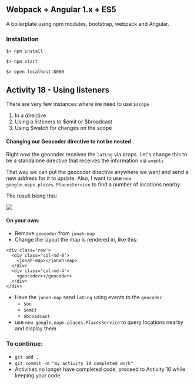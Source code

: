 ## Webpack + Angular 1.x + ES5

A boilerplate using npm modules, bootstrap, webpack and Angular.

### Installation

`$> npm install`

`$> npm start`

`$> open localhost:8080`

## Activity 18 - Using listeners

There are very few instances where we need to use `$scope`

1. In a directive
1. Using a listeners to $emit or $broadcast
1. Using $watch for changes on the scope

#### Changing our Geocoder directive to not be nested

Right now the geocoder receives the `latLng` via props.
Let's change this to be a standalone directive that receives the information via `events`

That way we can put the geocoder directive anywhere we want and send a new address for it to update.
Also, I want to use `new google.maps.places.PlacesService` to find a number of locations nearby.

The result being this:

![](https://photos-5.dropbox.com/t/2/AAB4Q9GWKQF4HZW0xx1Of6zPiZC8Cdb0tLUBwoDGWFOobA/12/40938512/png/32x32/3/1466031600/0/2/Screenshot%202016-06-15%2012.20.27.png/ENLYoB8YwQsgBygH/wpZai2cKOCmicIzYWhDyMjDcd4A6mQ-fkplM_TAWi_c?size_mode=3&size=2048x1536)

#### On your own:

* Remove `geocoder` from `jonah-map`
* Change the layout the map is rendered in, like this:

```
<div class='row'>
  <div class='col-md-8'>
    <jonah-map></jonah-map>
  </div>
  <div class='col-md-4'>
    <geocoder></geocoder>
  </div>
</div>
```

* Have the `jonah-map` send `latLng` using events to the `geocoder`
  * `$on`
  * `$emit`
  * `$broadcast`
* use `new google.maps.places.PlacesService` to query locations nearby and display them

### To continue:

* `git add .`
* `git commit -m "my activity_18 completed work"`
* Activities no longer have completed code, proceed to Activity 16 while keeping your code.



